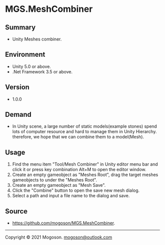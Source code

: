 ﻿# MGS.MeshCombiner

## Summary
- Unity Meshes combiner.

## Environment

- Unity 5.0 or above.
- .Net Framework 3.5 or above.

## Version

- 1.0.0

## Demand
- In Unity scene, a large number of static models(example stones) spend lots of computer resource and
  hard to manage them in Unity Hierarchy. therefore, we hope that we can combine them to a model(Mesh).

## Usage
1. Find the menu item "Tool/Mesh Combiner" in Unity editor menu bar and click it or press key combination Alt+M to open the editor window.
1. Create an empty gameobject as "Meshes Root", drag the target meshes gameobjects to under the "Meshes Root".
1. Create an empty gameobject as "Mesh Save".
1. Click the "Combine" button to open the save new mesh dialog.
1. Select a path and input a file name to the dialog and save.

## Source

- https://github.com/mogoson/MGS.MeshCombiner.

------

Copyright © 2021 Mogoson.	mogoson@outlook.com